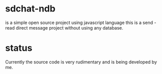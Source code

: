 # sdchat-ndb
is a simple open source project using javascript language this is a send - read direct message project without using any database.

# status
Currently the source code is very rudimentary and is being developed by me.


